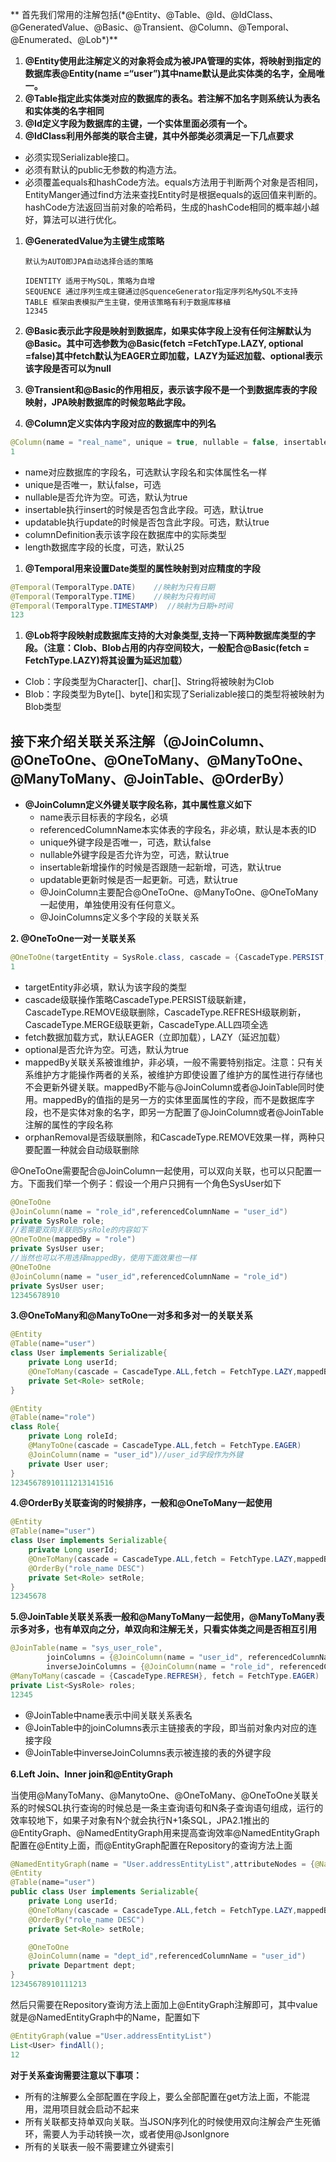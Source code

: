 ** 首先我们常用的注解包括(\*@Entity、@Table、@Id、@IdClass、@GeneratedValue、@Basic、@Transient、@Column、@Temporal、@Enumerated、@Lob\*)**

1. **@Entity使用此注解定义的对象将会成为被JPA管理的实体，将映射到指定的数据库表@Entity(name =“user”)其中name默认是此实体类的名字，全局唯一。**
2. **@Table指定此实体类对应的数据库的表名。若注解不加名字则系统认为表名和实体类的名字相同**
3. **@Id定义字段为数据库的主键，一个实体里面必须有一个。**
4. **@IdClass利用外部类的联合主键，其中外部类必须满足一下几点要求**

- 必须实现Serializable接口。
- 必须有默认的public无参数的构造方法。
- 必须覆盖equals和hashCode方法。equals方法用于判断两个对象是否相同，EntityManger通过find方法来查找Entity时是根据equals的返回值来判断的。hashCode方法返回当前对象的哈希码，生成的hashCode相同的概率越小越好，算法可以进行优化。

1. **@GeneratedValue为主键生成策略**

   ```
   默认为AUTO即JPA自动选择合适的策略
   
   IDENTITY 适用于MySQL，策略为自增
   SEQUENCE 通过序列生成主键通过@SquenceGenerator指定序列名MySQL不支持
   TABLE 框架由表模拟产生主键，使用该策略有利于数据库移植
   12345
   ```

2. **@Basic表示此字段是映射到数据库，如果实体字段上没有任何注解默认为@Basic。其中可选参数为@Basic(fetch =FetchType.LAZY, optional =false)其中fetch默认为EAGER立即加载，LAZY为延迟加载、optional表示该字段是否可以为null**

3. **@Transient和@Basic的作用相反，表示该字段不是一个到数据库表的字段映射，JPA映射数据库的时候忽略此字段。**

4. **@Column定义实体内字段对应的数据库中的列名**

```java
@Column(name = "real_name", unique = true, nullable = false, insertable = false, updatable = false, columnDefinition = "varchar", length = 100)
1
```

- name对应数据库的字段名，可选默认字段名和实体属性名一样
- unique是否唯一，默认false，可选
- nullable是否允许为空。可选，默认为true
- insertable执行insert的时候是否包含此字段。可选，默认true
- updatable执行update的时候是否包含此字段。可选，默认true
- columnDefinition表示该字段在数据库中的实际类型
- length数据库字段的长度，可选，默认25

1. **@Temporal用来设置Date类型的属性映射到对应精度的字段**

```java
@Temporal(TemporalType.DATE)    //映射为只有日期
@Temporal(TemporalType.TIME)    //映射为只有时间
@Temporal(TemporalType.TIMESTAMP)  //映射为日期+时间
123
```

1. **@Lob将字段映射成数据库支持的大对象类型,支持一下两种数据库类型的字段。（注意：Clob、Blob占用的内存空间较大，一般配合@Basic(fetch
   = FetchType.LAZY)将其设置为延迟加载）**

- Clob：字段类型为Character[]、char[]、String将被映射为Clob
- Blob：字段类型为Byte[]、byte[]和实现了Serializable接口的类型将被映射为Blob类型



## 接下来介绍关联关系注解（@JoinColumn、@OneToOne、@OneToMany、@ManyToOne、@ManyToMany、@JoinTable、@OrderBy）

- **@JoinColumn定义外键关联字段名称，其中属性意义如下**
  - name表示目标表的字段名，必填
  - referencedColumnName本实体表的字段名，非必填，默认是本表的ID
  - unique外键字段是否唯一，可选，默认false
  - nullable外键字段是否允许为空，可选，默认true
  - insertable新增操作的时候是否跟随一起新增，可选，默认true
  - updatable更新时候是否一起更新。可选，默认true
  - @JoinColumn主要配合@OneToOne、@ManyToOne、@OneToMany一起使用，单独使用没有任何意义。
  - @JoinColumns定义多个字段的关联关系

**2. @OneToOne一对一关联关系**

```java
@OneToOne(targetEntity = SysRole.class, cascade = {CascadeType.PERSIST,CascadeType.REMOVE,CascadeType.REFRESH,CascadeType.MERGE},fetch = FetchType.LAZY,optional = false,mappedBy = "userId",orphanRemoval = true)
1
```

- targetEntity非必填，默认为该字段的类型
- cascade级联操作策略CascadeType.PERSIST级联新建，CascadeType.REMOVE级联删除，CascadeType.REFRESH级联刷新，CascadeType.MERGE级联更新，CascadeType.ALL四项全选
- fetch数据加载方式，默认EAGER（立即加载），LAZY（延迟加载）
- optional是否允许为空。可选，默认为true
- mappedBy关联关系被谁维护，非必填，一般不需要特别指定。注意：只有关系维护方才能操作两者的关系，被维护方即使设置了维护方的属性进行存储也不会更新外键关联。mappedBy不能与@JoinColumn或者@JoinTable同时使用。mappedBy的值指的是另一方的实体里面属性的字段，而不是数据库字段，也不是实体对象的名字，即另一方配置了@JoinColumn或者@JoinTable注解的属性的字段名称
- orphanRemoval是否级联删除，和CascadeType.REMOVE效果一样，两种只要配置一种就会自动级联删除

@OneToOne需要配合@JoinColumn一起使用，可以双向关联，也可以只配置一方。下面我们举一个例子：假设一个用户只拥有一个角色SysUser如下

```java
@OneToOne
@JoinColumn(name = "role_id",referencedColumnName = "user_id")
private SysRole role;
//若需要双向关联则SysRole的内容如下
@OneToOne(mappedBy = "role")
private SysUser user;
//当然也可以不用选择mappedBy，使用下面效果也一样
@OneToOne
@JoinColumn(name = "user_id",referencedColumnName = "role_id")
private SysUser user;
12345678910
```

**3.@OneToMany和@ManyToOne一对多和多对一的关联关系**

```java
@Entity
@Table(name="user")
class User implements Serializable{
    private Long userId;
    @OneToMany(cascade = CascadeType.ALL,fetch = FetchType.LAZY,mappedBy = "user")
    private Set<Role> setRole;
}

@Entity
@Table(name="role")
class Role{
    private Long roleId;
    @ManyToOne(cascade = CascadeType.ALL,fetch = FetchType.EAGER)
    @JoinColumn(name = "user_id")//user_id字段作为外键
    private User user;
}
12345678910111213141516
```

**4.@OrderBy关联查询的时候排序，一般和@OneToMany一起使用**

```java
@Entity
@Table(name="user")
class User implements Serializable{
    private Long userId;
    @OneToMany(cascade = CascadeType.ALL,fetch = FetchType.LAZY,mappedBy = "user")
    @OrderBy("role_name DESC")
    private Set<Role> setRole;
}
12345678
```

**5.@JoinTable关联关系表一般和@ManyToMany一起使用，@ManyToMany表示多对多，也有单双向之分，单双向和注解无关，只看实体类之间是否相互引用**

```java
@JoinTable(name = "sys_user_role",
		joinColumns = {@JoinColumn(name = "user_id", referencedColumnName = "id")},
        inverseJoinColumns = {@JoinColumn(name = "role_id", referencedColumnName = "id")})
@ManyToMany(cascade = {CascadeType.REFRESH}, fetch = FetchType.EAGER)
private List<SysRole> roles;
12345
```

- @JoinTable中name表示中间关联关系表名
- @JoinTable中的joinColumns表示主链接表的字段，即当前对象内对应的连接字段
- @JoinTable中inverseJoinColumns表示被连接的表的外键字段

**6.Left Join、Inner join和@EntityGraph**

当使用@ManyToMany、@ManytoOne、@OneToMany、@OneToOne关联关系的时候SQL执行查询的时候总是一条主查询语句和N条子查询语句组成，运行的效率较地下，如果子对象有N个就会执行N+1条SQL，JPA2.1推出的@EntityGraph、@NamedEntityGraph用来提高查询效率@NamedEntityGraph配置在@Entity上面，而@EntityGraph配置在Repository的查询方法上面

```java
@NamedEntityGraph(name = "User.addressEntityList",attributeNodes = {@NamedAttributeNode("setRole"),@NamedAttributeNode("dept")})
@Entity
@Table(name="user")
public class User implements Serializable{
    private Long userId;
    @OneToMany(cascade = CascadeType.ALL,fetch = FetchType.LAZY,mappedBy = "user")
    @OrderBy("role_name DESC")
    private Set<Role> setRole;

    @OneToOne
    @JoinColumn(name = "dept_id",referencedColumnName = "user_id")
    private Department dept;
}
12345678910111213
```

然后只需要在Repository查询方法上面加上@EntityGraph注解即可，其中value就是@NamedEntityGraph中的Name，配置如下

```java
@EntityGraph(value ="User.addressEntityList")
List<User> findAll();
12
```

**对于关系查询需要注意以下事项：**

- 所有的注解要么全部配置在字段上，要么全部配置在get方法上面，不能混用，混用项目就会启动不起来
- 所有关联都支持单双向关联。当JSON序列化的时候使用双向注解会产生死循环，需要人为手动转换一次，或者使用@JsonIgnore
- 所有的关联表一般不需要建立外键索引
